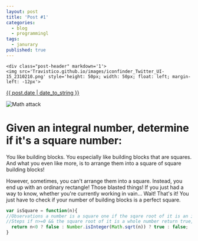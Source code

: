 ```yaml
---
layout: post
title: 'Post #1'
categories:
  - blog
  - programmingl
tags:
  - janurary
published: true
---
```

    <div class="post-header" markdown='1'>
    <img src='Travistico.github.io/images/iconfinder_Twitter_UI-15_2310210.png' style='height: 50px; width: 50px; float: left; margin-left: -12px'>
<a class='date-link' href="{{ site.baseurl }}{{ post.url }}">{{ post.date | date_to_string }}</a>
    </div>

<div class="post-img" markdown="1">

![Math attack](https://amp.businessinsider.com/images/56e83e93dd08955e538b45b5-750-563.jpg)
</div>

# Given an integral number, determine if it's a square number:


You like building blocks. You especially like building blocks that are squares. And what you even like more, is to arrange them into a square of square building blocks!

However, sometimes, you can't arrange them into a square. Instead, you end up with an ordinary rectangle! Those blasted things! If you just had a way to know, whether you're currently working in vain… Wait! That's it! You just have to check if your number of building blocks is a perfect square.

```javascript
var isSquare = function(n){
//Observations a number is a square one if the sqare root of it is an integer.
//Steps if n>=0 && the square root of it is a whole number return true, else false.
  return n<0 ? false : Number.isInteger(Math.sqrt(n)) ? true : false;
}
```
